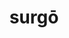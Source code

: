 ---
title: surgō
meaning: to get up
ch: six
pos: verb
secondppstem: surg
infend: ere
conjugation: third
derivative: insurgency, resurrection
---